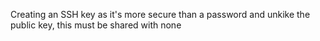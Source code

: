 Creating an SSH key as it's more secure than a password
and unkike the public key, this must be shared with none
